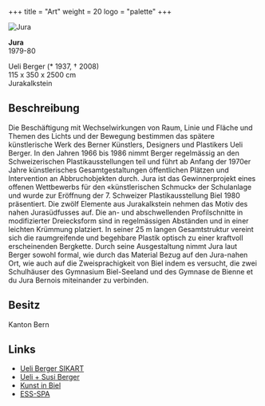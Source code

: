 +++
title = "Art"
weight = 20
logo = "palette"
+++

![Jura](/images/jura.jpg)

**Jura**  
1979-80

Ueli Berger (* 1937, † 2008)  
115 x 350 x 2500 cm  
Jurakalkstein

## Beschreibung

Die Beschäftigung mit Wechselwirkungen von Raum, Linie und Fläche und Themen des Lichts und der Bewegung bestimmen das spätere künstlerische Werk des Berner Künstlers, Designers und Plastikers Ueli Berger. In den Jahren 1966 bis 1986 nimmt Berger regelmässig an den Schweizerischen Plastikausstellungen teil und führt ab Anfang der 1970er Jahre künstlerisches Gesamtgestaltungen öffentlichen Plätzen und Intervention an Abbruchobjekten durch. Jura ist das Gewinnerprojekt eines offenen Wettbewerbs für den «künstlerischen Schmuck» der Schulanlage und wurde zur Eröffnung der 7. Schweizer Plastikausstellung Biel 1980 präsentiert. Die zwölf Elemente aus Jurakalkstein nehmen das Motiv des nahen Jurasüdfusses auf. Die an- und abschwellenden Profilschnitte in modifizierter Dreiecksform sind in regelmässigen Abständen und in einer leichten Krümmung platziert. In seiner 25 m langen Gesamtstruktur vereint sich die raumgreifende und begehbare Plastik optisch zu einer kraftvoll erscheinenden Bergkette. Durch seine Ausgestaltung nimmt Jura laut Berger sowohl formal, wie durch das Material Bezug auf den Jura-nahen Ort, wie auch auf die Zweisprachigkeit von Biel indem es versucht, die zwei Schulhäuser des Gymnasium Biel-Seeland und des Gymnase de Bienne et du Jura Bernois miteinander zu verbinden. 

## Besitz

Kanton Bern

## Links	

- [Ueli Berger SIKART](https://recherche.sik-isea.ch/sik:person-4002032/in/sikart/)
- [Ueli + Susi Berger](https://www.usberger.ch/)
- [Kunst in Biel](https://kunst-in-biel.ch/de/werke/)
- [ESS-SPA](https://ess-spa.ch/de/news/framing-sculptures)